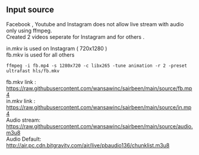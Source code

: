 ## Input source

Facebook , Youtube and Instagram does not allow live stream with audio only using ffmpeg. \
Created 2 videos seperate for Instagram and for others .

in.mkv is used on Instagram ( 720x1280 ) \
fb.mkv is used for all others
```
ffmpeg -i fb.mp4 -s 1280x720 -c libx265 -tune animation -r 2 -preset ultrafast hls/fb.mkv
```

fb.mkv link : https://raw.githubusercontent.com/wansawinc/sairbeen/main/source/fb.mp4 \
in.mkv link : https://raw.githubusercontent.com/wansawinc/sairbeen/main/source/in.mp4 \
Audio stream: https://raw.githubusercontent.com/wansawinc/sairbeen/main/source/audio.m3u8 \
Audio Default: http://air.pc.cdn.bitgravity.com/air/live/pbaudio136/chunklist.m3u8


